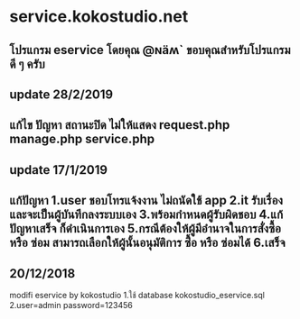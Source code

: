 # service.kokostudio.net
โปรแกรม eservice โดยคุณ @ɴäʍ` ขอบคุณสำหรับโปรแกรมดี ๆ ครับ
-----
update 28/2/2019
-----
แก้ไข ปัญหา สถานะปิด ไม่ให้แสดง
request.php
manage.php
service.php
-----
update 17/1/2019
-----
แก้ปัญหา 
1.user ชอบโทรแจ้งงาน ไม่ถนัดใช้ app
2.it รับเรื่อง และจะเป็นผู้บันทึกลงระบบเอง 
3.พร้อมกำหนดผู้รับผิดชอบ
4.แก้ปัญหาเสร็จ ก็ดำเนินการเอง
5.กรณีต้องให้ผู้มีอำนาจในการสั่งซื้อ หรือ ซ่อม สามารถเลือกให้ผู้นั้นอนุมัติการ ซื้่อ หรือ ซ่อมได้
6.เสร็จ
-----
20/12/2018
-----
modifi eservice by kokostudio
1.ใช้ database kokostudio_eservice.sql 
2.user=admin password=123456
